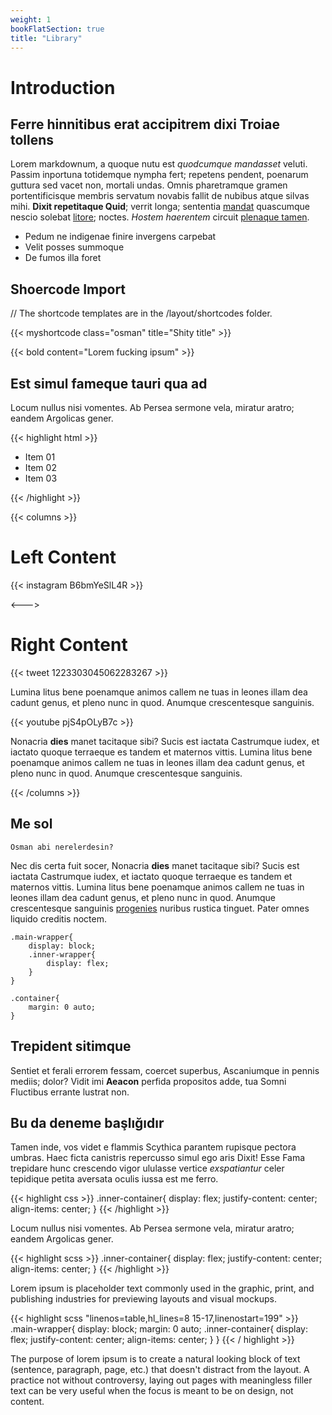 ```yaml
---
weight: 1
bookFlatSection: true
title: "Library"
---
```


# Introduction

## Ferre hinnitibus erat accipitrem dixi Troiae tollens

Lorem markdownum, a quoque nutu est *quodcumque mandasset* veluti. Passim
inportuna totidemque nympha fert; repetens pendent, poenarum guttura sed vacet
non, mortali undas. Omnis pharetramque gramen portentificisque membris servatum
novabis fallit de nubibus atque silvas mihi. **Dixit repetitaque Quid**; verrit
longa; sententia [mandat](http://pastor-ad.io/questussilvas) quascumque nescio
solebat [litore](http://lacrimas-ab.net/); noctes. *Hostem haerentem* circuit
[plenaque tamen](http://www.sine.io/in).

- Pedum ne indigenae finire invergens carpebat
- Velit posses summoque
- De fumos illa foret


## Shoercode Import

// The shortcode templates are in the /layout/shortcodes folder.

{{< myshortcode class="osman" title="Shity title" >}}

{{< bold content="Lorem fucking ipsum" >}}

## Est simul fameque tauri qua ad

Locum nullus nisi vomentes. Ab Persea sermone vela, miratur aratro; eandem
Argolicas gener.

{{< highlight html >}}
<div class="main-container">
    <div class="inner-container">
        <ul>
            <li>Item 01</li>
            <li>Item 02</li>
            <li>Item 03</li>
        <ul>
    </div>
</div>
{{< /highlight >}}



{{< columns >}} <!-- begin columns block -->
# Left Content

{{< instagram B6bmYeSlL4R >}}

<---> <!-- magic sparator, between columns -->

# Right Content


{{< tweet 1223303045062283267 >}}

Lumina litus bene poenamque animos callem ne tuas in leones illam dea
cadunt genus, et pleno nunc in quod. Anumque crescentesque sanguinis.

{{< youtube pjS4pOLyB7c >}}

Nonacria **dies** manet tacitaque sibi? Sucis est
iactata Castrumque iudex, et iactato quoque terraeque es tandem et maternos
vittis. Lumina litus bene poenamque animos callem ne tuas in leones illam dea
cadunt genus, et pleno nunc in quod. Anumque crescentesque sanguinis.

{{< /columns >}}


## Me sol

    Osman abi nerelerdesin?

Nec dis certa fuit socer, Nonacria **dies** manet tacitaque sibi? Sucis est
iactata Castrumque iudex, et iactato quoque terraeque es tandem et maternos
vittis. Lumina litus bene poenamque animos callem ne tuas in leones illam dea
cadunt genus, et pleno nunc in quod. Anumque crescentesque sanguinis
[progenies](http://www.late.net/alimentavirides) nuribus rustica tinguet. Pater
omnes liquido creditis noctem.

    .main-wrapper{
        display: block;
        .inner-wrapper{
            display: flex;
        }
    }

    .container{
        margin: 0 auto;
    }

## Trepident sitimque

Sentiet et ferali errorem fessam, coercet superbus, Ascaniumque in pennis
mediis; dolor? Vidit imi **Aeacon** perfida propositos adde, tua Somni Fluctibus
errante lustrat non.

## Bu da deneme başlığıdır

Tamen inde, vos videt e flammis Scythica parantem rupisque pectora umbras. Haec
ficta canistris repercusso simul ego aris Dixit! Esse Fama trepidare hunc
crescendo vigor ululasse vertice *exspatiantur* celer tepidique petita aversata
oculis iussa est me ferro.

{{< highlight css >}}
.inner-container{
    display: flex;
    justify-content: center;
    align-items: center;
}
{{< /highlight >}}

Locum nullus nisi vomentes. Ab Persea sermone vela, miratur aratro; eandem
Argolicas gener.

{{< highlight scss >}}
.inner-container{
    display: flex;
    justify-content: center;
    align-items: center;
}
{{< /highlight >}}

Lorem ipsum is placeholder text commonly used in the graphic, print, and publishing industries for previewing layouts and visual mockups.

{{< highlight scss "linenos=table,hl_lines=8 15-17,linenostart=199" >}}
.main-wrapper{
    display: block;
    margin: 0 auto;
    .inner-container{
        display: flex;
        justify-content: center;
        align-items: center;
    }
}
{{< / highlight >}}

The purpose of lorem ipsum is to create a natural looking block of text (sentence, paragraph, page, etc.) that doesn't distract from the layout. A practice not without controversy, laying out pages with meaningless filler text can be very useful when the focus is meant to be on design, not content.
